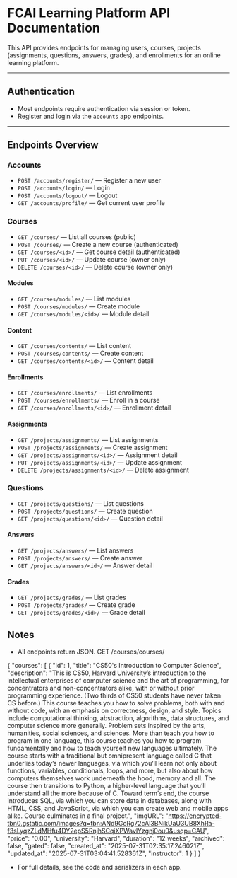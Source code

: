 # FCAI Learning Platform API Documentation

This API provides endpoints for managing users, courses, projects (assignments, questions, answers, grades), and enrollments for an online learning platform.

---

## Authentication
- Most endpoints require authentication via session or token.
- Register and login via the `accounts` app endpoints.

---

## Endpoints Overview

### Accounts
- `POST /accounts/register/` — Register a new user
- `POST /accounts/login/` — Login
- `POST /accounts/logout/` — Logout
- `GET /accounts/profile/` — Get current user profile

### Courses
- `GET /courses/` — List all courses (public)
- `POST /courses/` — Create a new course (authenticated)
- `GET /courses/<id>/` — Get course detail (authenticated)
- `PUT /courses/<id>/` — Update course (owner only)
- `DELETE /courses/<id>/` — Delete course (owner only)

#### Modules
- `GET /courses/modules/` — List modules
- `POST /courses/modules/` — Create module
- `GET /courses/modules/<id>/` — Module detail

#### Content
- `GET /courses/contents/` — List content
- `POST /courses/contents/` — Create content
- `GET /courses/contents/<id>/` — Content detail

#### Enrollments
- `GET /courses/enrollments/` — List enrollments
- `POST /courses/enrollments/` — Enroll in a course
- `GET /courses/enrollments/<id>/` — Enrollment detail

#### Assignments
- `GET /projects/assignments/` — List assignments
- `POST /projects/assignments/` — Create assignment
- `GET /projects/assignments/<id>/` — Assignment detail
- `PUT /projects/assignments/<id>/` — Update assignment
- `DELETE /projects/assignments/<id>/` — Delete assignment

### Questions
- `GET /projects/questions/` — List questions
- `POST /projects/questions/` — Create question
- `GET /projects/questions/<id>/` — Question detail

#### Answers
- `GET /projects/answers/` — List answers
- `POST /projects/answers/` — Create answer
- `GET /projects/answers/<id>/` — Answer detail

#### Grades
- `GET /projects/grades/` — List grades
- `POST /projects/grades/` — Create grade
- `GET /projects/grades/<id>/` — Grade detail

## Notes
- All endpoints return JSON.
GET /courses/courses/

{
    "courses": [
        {
            "id": 1,
            "title": "CS50's Introduction to Computer Science",
            "description": "This is CS50, Harvard University’s introduction to the intellectual enterprises of computer science and the art of programming, for concentrators and non-concentrators alike, with or without prior programming experience. (Two thirds of CS50 students have never taken CS before.) This course teaches you how to solve problems, both with and without code, with an emphasis on correctness, design, and style. Topics include computational thinking, abstraction, algorithms, data structures, and computer science more generally. Problem sets inspired by the arts, humanities, social sciences, and sciences. More than teach you how to program in one language, this course teaches you how to program fundamentally and how to teach yourself new languages ultimately. The course starts with a traditional but omnipresent language called C that underlies today’s newer languages, via which you’ll learn not only about functions, variables, conditionals, loops, and more, but also about how computers themselves work underneath the hood, memory and all. The course then transitions to Python, a higher-level language that you’ll understand all the more because of C. Toward term’s end, the course introduces SQL, via which you can store data in databases, along with HTML, CSS, and JavaScript, via which you can create web and mobile apps alike. Course culminates in a final project.",
            "imgURL": "https://encrypted-tbn0.gstatic.com/images?q=tbn:ANd9GcRg72cAl3BNikUaU3UB8XhRa-f3sLyqzZLdMHfu4DY2epS5RnjhSCqiXPWavlYzgnj0ou0&usqp=CAU",
            "price": "0.00",
            "university": "Harvard",
            "duration": "12 weeks",
            "archived": false,
            "gated": false,
            "created_at": "2025-07-31T02:35:17.246021Z",
            "updated_at": "2025-07-31T03:04:41.528361Z",
            "instructor": 1
        }
    ]
}

- For full details, see the code and serializers in each app.